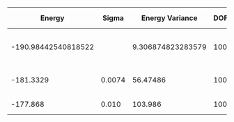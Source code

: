 | Energy              | Sigma   | Energy Variance   | DOF | Method                                                       | Data Repository |
|---------------------|---------|-------------------|-----|--------------------------------------------------------------|-----------------|
| -190.98442540818522 |         | 9.306874823283579 | 100 | DMRG (bond dimension = 1024)                                 |                 |
| -181.3329           | 0.0074  | 56.47486          | 100 | RBM (alpha = 1)                                              |                 |
| -177.868            | 0.010   | 103.986           | 100 | Jastrow baseline                                             |                 |
